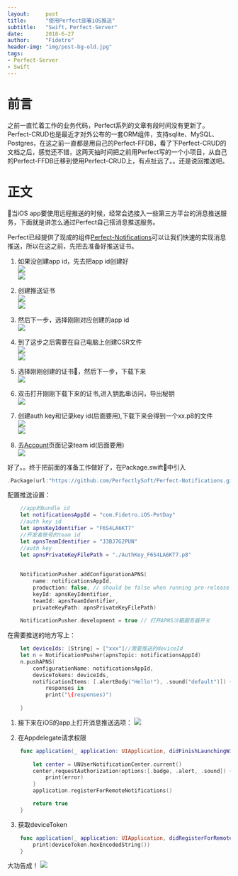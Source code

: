 ```yaml
---
layout:     post
title:      "使用Perfect部署iOS推送"
subtitle:   "Swift，Perfect-Server"
date:       2018-6-27
author:     "Fidetro"
header-img: "img/post-bg-old.jpg"
tags:
- Perfect-Server
- Swift
---  
```


# 前言
之前一直忙着工作的业务代码，Perfect系列的文章有段时间没有更新了。Perfect-CRUD也是最近才对外公布的一套ORM组件，支持sqlite、MySQL、Postgres，在这之前一直都是用自己的Perfect-FFDB，看了下Perfect-CRUD的文档之后，感觉还不错，这两天抽时间把之前用Perfect写的一个小项目，从自己的Perfect-FFDB迁移到使用Perfect-CRUD上，有点扯远了。。还是说回推送吧。  

# 正文  
当iOS app要使用远程推送的时候，经常会选接入一些第三方平台的消息推送服务，下面就是讲怎么通过Perfect自己搭消息推送服务。  

Perfect已经提供了现成的组件[Perfect-Notifications](https://github.com/PerfectlySoft/Perfect-Notifications)可以让我们快速的实现消息推送，所以在这之前，先把去准备好推送证书。  

1. 如果没创建app id，先去把app id创建好  
![](http://images.foolishtalk.org/perfect-notification-1.png)  
![](http://images.foolishtalk.org/perfect-notification-2.png)  

2. 创建推送证书  
![](http://images.foolishtalk.org/perfect-notification-3.png)  
![](http://images.foolishtalk.org/perfect-notification-4.png)  

3. 然后下一步，选择刚刚对应创建的app id  
![](http://images.foolishtalk.org/perfect-notification-5.png)  

4. 到了这步之后需要在自己电脑上创建CSR文件  
![](http://images.foolishtalk.org/perfect-notification-6.png)  
![](http://images.foolishtalk.org/perfect-notification-7.png)  

5. 选择刚刚创建的证书，然后下一步，下载下来    
![](http://images.foolishtalk.org/perfect-notification-8.png)  

6. 双击打开刚刚下载下来的证书,进入钥匙串访问，导出秘钥  
![](http://images.foolishtalk.org/perfect-notification-9.png)  

7. 创建auth key和记录key id(后面要用),下载下来会得到一个xx.p8的文件  
![](http://images.foolishtalk.org/perfect-notification-10.png)  
![](http://images.foolishtalk.org/perfect-notification-11.png)  

8. 去[Account](https://developer.apple.com/account)页面记录team id(后面要用)  
![](http://images.foolishtalk.org/perfect-notification-12.png)  


好了。。终于把前面的准备工作做好了，在Package.swift中引入  
```swift
.Package(url:"https://github.com/PerfectlySoft/Perfect-Notifications.git", majorVersion: 3)
```

配置推送设置：  
```swift
    //app的bundle id
    let notificationsAppId = "com.Fidetro.iOS-PetDay"
    //auth key id
    let apnsKeyIdentifier = "F6S4LA6KT7"
    //开发者账号的team id
    let apnsTeamIdentifier = "J3BJ7G2PUN"
    //auth key
    let apnsPrivateKeyFilePath = "./AuthKey_F6S4LA6KT7.p8"
    
    
    NotificationPusher.addConfigurationAPNS(
        name: notificationsAppId,
        production: false, // should be false when running pre-release app in debugger
        keyId: apnsKeyIdentifier,
        teamId: apnsTeamIdentifier,
        privateKeyPath: apnsPrivateKeyFilePath)
    
    NotificationPusher.development = true // 打开APNS沙箱服务器开关
```

在需要推送的地方写上：  
```swift
    let deviceIds: [String] = ["xxx"]//需要推送的deviceId
    let n = NotificationPusher(apnsTopic: notificationsAppId)
    n.pushAPNS(
        configurationName: notificationsAppId,
        deviceTokens: deviceIds,
        notificationItems: [.alertBody("Hello!"), .sound("default")]) {
            responses in
            print("\(responses)")
            
    }
```

1. 接下来在iOS的app上打开消息推送选项：
![](http://images.foolishtalk.org/perfect-notification-13.png) 


2. 在Appdelegate请求权限
```swift
    func application(_ application: UIApplication, didFinishLaunchingWithOptions launchOptions: [UIApplicationLaunchOptionsKey: Any]?) -> Bool {
    
        let center = UNUserNotificationCenter.current()
        center.requestAuthorization(options:[.badge, .alert, .sound]) { (granted, error) in
            print(error)
        }
        application.registerForRemoteNotifications()

        return true
    }
```  

3. 获取deviceToken  
```swift
    func application(_ application: UIApplication, didRegisterForRemoteNotificationsWithDeviceToken deviceToken: Data) {
        print(deviceToken.hexEncodedString())
    }
```  

大功告成！
![](http://images.foolishtalk.org/perfect-notification-14.png) 